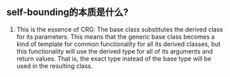 ## self-bounding的本质是什么?

1.  This is the essence of CRG: The
    base class substitutes the derived class for its parameters. This means that the generic base
    class becomes a kind of template for common functionality for all its derived classes, but this
    functionality will use the derived type for all of its arguments and return values. That is, the
    exact type instead of the base type will be used in the resulting class.